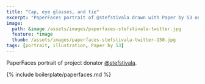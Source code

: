 ```yaml
---
title: "Cap, eye glasses, and tie"
excerpt: "PaperFaces portrait of @stefstivala drawn with Paper by 53 on an iPad."
image: 
  path: &image /assets/images/paperfaces-stefstivala-twitter.jpg 
  feature: *image
  thumb: /assets/images/paperfaces-stefstivala-twitter-150.jpg
tags: [portrait, illustration, Paper by 53]
---
```


PaperFaces portrait of project donator [@stefstivala](http://twitter.com/stefstivala).

{% include boilerplate/paperfaces.md %}
